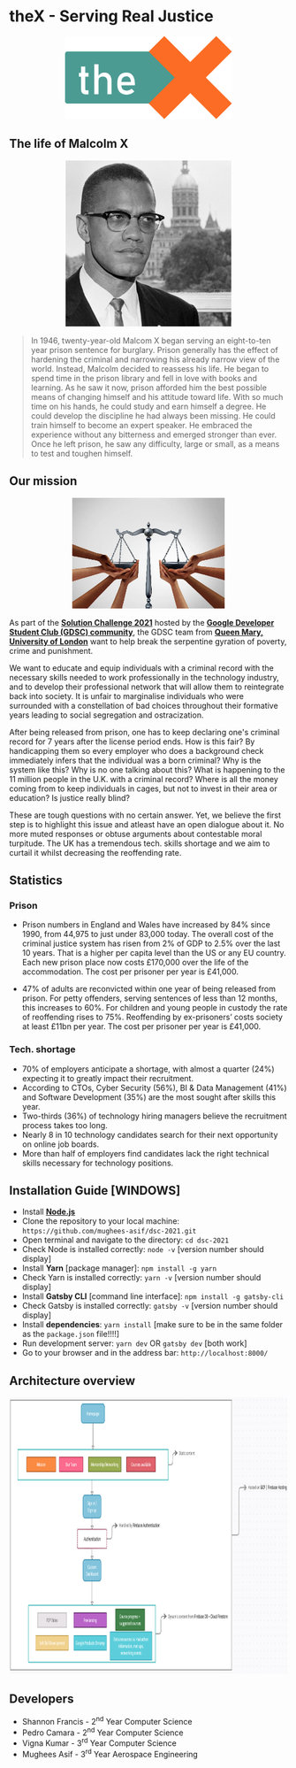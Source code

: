 # theX - Serving Real Justice
<p align="center">
    <img height=150 src="./images/WebsiteLogo.png">
</p>

## The life of Malcolm X
<p align="center">
    <img height=300 src="./images/intro.jpg">
</p>

> In 1946, twenty-year-old Malcom X began serving an eight-to-ten year prison sentence for burglary. Prison generally has the effect of hardening the criminal and narrowing his already narrow view of the world. Instead, Malcolm decided to reassess his life. He began to spend time in the prison library and fell in love with books and learning. As he saw it now, prison afforded him the best possible means of changing himself and his attitude toward life. With so much time on his hands, he could study and earn himself a degree. He could develop the discipline he had always been missing. He could train himself to become an expert speaker. He embraced the experience without any bitterness and emerged stronger than ever. Once he left prison, he saw any difficulty, large or small, as a means to test and toughen himself.


## Our mission
<p align="center">
    <img height=200 src="./images/mission.jpg">
</p>

As part of the **[Solution Challenge 2021](https://developers.google.com/community/dsc-solution-challenge)** hosted by the **[Google Developer Student Club (GDSC) community](https://developers.google.com/community/dsc)**, the GDSC team from **[Queen Mary, University of London](https://dsc.community.dev/queen-mary-university-of-london/)** want to help break the serpentine gyration of poverty, crime and punishment. 

We want to educate and equip individuals with a criminal record with the necessary skills needed to work professionally in the technology industry, and to develop their professional network that will allow them to reintegrate back into society. It is unfair to marginalise individuals who were surrounded with a constellation of bad choices throughout their formative years leading to social segregation and ostracization.

After being released from prison, one has to keep declaring one's criminal record for 7 years after the license period ends. How is this fair? By handicapping them so every employer who does a background check immediately infers that the individual was a born criminal? Why is the system like this? Why is no one talking about this? What is happening to the 11 million people in the U.K. with a criminal record? Where is all the money coming from to keep individuals in cages, but not to invest in their area or education? Is justice really blind? 

These are tough questions with no certain answer. Yet, we believe the first step is to highlight this issue and atleast have an open dialogue about it. No more muted responses or obtuse arguments about contestable moral turpitude. The UK has a tremendous tech. skills shortage and we aim to curtail it whilst decreasing the reoffending rate. 

## Statistics 

### Prison

* Prison numbers in England and Wales have increased by 84% since 1990, from 44,975 to just under 83,000 today. The overall cost of the criminal justice system has risen from 2% of GDP to 2.5% over the last 10 years. That is a higher per capita level than the US or any EU country. Each new prison place now costs £170,000 over the life of the accommodation. The cost per prisoner per year is £41,000. 

* 47% of adults are reconvicted within one year of being released from prison. For petty offenders, serving sentences of less than 12 months, this increases to 60%. For children and young people in custody the rate of reoffending rises to 75%. Reoffending by ex-prisoners’ costs society at least £11bn per year. The cost per prisoner per year is £41,000. 

### Tech. shortage

* 70% of employers anticipate a shortage, with almost a quarter (24%) expecting it to greatly impact their recruitment.
* According to CTOs, Cyber Security (56%), BI & Data Management (41%) and Software Development (35%) are the most sought after skills this year.
* Two-thirds (36%) of technology hiring managers believe the recruitment process takes too long.
* Nearly 8 in 10 technology candidates search for their next opportunity on online job boards.
* More than half of employers find candidates lack the right technical skills necessary for technology positions.

## Installation Guide [WINDOWS]
* Install **[Node.js](https://nodejs.org/en/download/)** 
* Clone the repository to your local machine: `https://github.com/mughees-asif/dsc-2021.git`
* Open terminal and navigate to the directory: `cd dsc-2021`
* Check Node is installed correctly: `node -v` [version number should display]
* Install **Yarn** [package manager]: `npm install -g yarn`
* Check Yarn is installed correctly: `yarn -v` [version number should display]
* Install **Gatsby CLI** [command line interface]: `npm install -g gatsby-cli`
* Check Gatsby is installed correctly: `gatsby -v` [version number should display]
* Install **dependencies**: `yarn install` [make sure to be in the same folder as the `package.json` file!!!!]
* Run development server: `yarn dev` OR `gatsby dev` [both work]
* Go to your browser and in the address bar: `http://localhost:8000/` 

## Architecture overview
<p align="center">
    <img height=500 src="./images/dev_flowchart.png">
</p>

## Developers

* Shannon Francis - 2<sup>nd</sup> Year Computer Science 
* Pedro Camara - 2<sup>nd</sup> Year Computer Science
* Vigna Kumar - 3<sup>rd</sup> Year Computer Science
* Mughees Asif - 3<sup>rd</sup> Year Aerospace Engineering